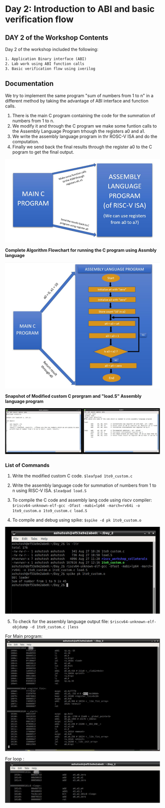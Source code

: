 # Day 2: Introduction to ABI and basic verification flow

## DAY 2 of the Workshop Contents
Day 2 of the workshop included the following:

    1. Application Binary interface (ABI)
    2. Lab work using ABI function calls
    3. Basic verification flow using iverilog

## Documentation
We try to implement the same program "sum of numbers from 1 to n" in a different method by taking the advantage of ABI interface and function calls.
1. There is the main C program containing the code for the summation of numbers from 1 to n.
2. We modify it and through the C program we make some funtion calls to the Assembly Language Program trhough the registers a0 and a1.
3. We write the assembly language program in thr ROSC-V ISA and do the computation.
4. Finally we send back the final results through the register a0 to the C pogram to get the final output. 


![](Snaps/Block_diagram_for_C_to_assembly_code.JPG)


**Complete Algorithm Flowchart for running the C program using Assmbly language**

![](Snaps/Algorithm_Flowchart_for_C_to_assembly_code.JPG)

**Snapshot of Modified custom C prorgram and "load.S" Assembly language program**


![](Snaps/Snap_of_C_code_and_Assmebly_code.jpg)

### List of Commands

1. Write the modified custom C code.
`$leafpad 1to9_custom.c`

2. Write the assembly language code for summation of numbers from 1 to n using RISC-V ISA.
`$leadpad load.S`

3. To compile the C code and assembly lang code using riscv compiler:
`$riscv64-unknown-elf-gcc -Ofast -mabi=lp64 -march=rv64i -o 1to9_custom.o 1to9_custom.c load.S`

4. To compile and debug using spike:
`$spike -d pk 1to9_custom.o`

![](Snaps/1to9_custom_output.JPG)

5. To check for the assembly language output file:
`$riscv64-unknown-elf-objdump -d 1to9_custom.c |less`

For Main program:
![](Snaps/objdump_main.JPG)
 
For loop :
![](Snaps/objdump_loop.JPG)

